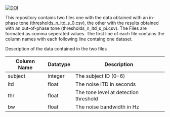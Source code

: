 [![DOI](https://zenodo.org/badge/397271076.svg)](https://zenodo.org/badge/latestdoi/397271076)

This repository contains two files one with the data obtained with an in-phase tone (thresholds_n_itd_s_0.csv), the other with the results obtained with an out-of-phase tone (thresholds_n_itd_s_pi.csv). The Files are formated as comma seperated values. The first line of each file contains the column names with each following line containg one dataset.

Description of the data contained in the two files

| Column Name | Datatype    | Description                       |
|-------------|---------|---------------------------------------|
| subject     | integer | The subject ID (0-6)                  |
| itd         | float   | The noise ITD in seconds              |
| thr         | float   | The tone level at detection threshold |
| bw          | float   | The noise bandwidth in Hz             |
